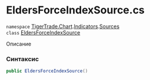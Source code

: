 
# EldersForceIndexSource.cs
`namespace` [TigerTrade.Chart](../../../TigerTrade.Chart.md).[Indicators](../../../TigerTrade.Chart/Indicators.md).[Sources](../../../TigerTrade.Chart/Indicators/Sources.md)  
    `class` [EldersForceIndexSource](../../EldersForceIndexSource.cs.md)

Описание

### Синтаксис
```csharp
public EldersForceIndexSource()
```


                    
                    